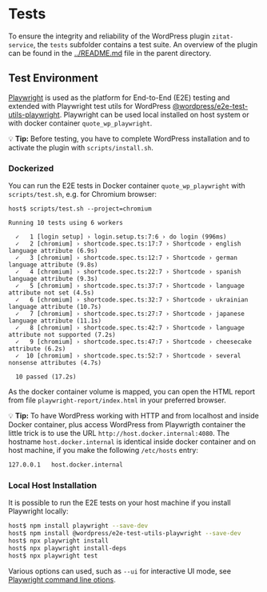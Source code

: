 # Tests

To ensure the integrity and reliability of the WordPress plugin `zitat-service`, the `tests` subfolder contains a test suite. An overview of the plugin can be found in the [../README.md](../README.md) file in the parent directory.

## Test Environment

[Playwright](https://playwright.dev/) is used as the platform for End-to-End (E2E) testing and extended with Playwright test utils for WordPress [@wordpress/e2e-test-utils-playwright](https://developer.wordpress.org/block-editor/reference-guides/packages/packages-e2e-test-utils-playwright/). Playwright can be used local installed on host system or with docker container `quote_wp_playwright`. 

:bulb: **Tip:** Before testing, you have to complete WordPress installation and to activate the plugin with `scripts/install.sh`.

### Dockerized

You can run the E2E tests in Docker container `quote_wp_playwright` with `scripts/test.sh`, e.g. for Chromium browser:

```
host$ scripts/test.sh --project=chromium

Running 10 tests using 6 workers

  ✓   1 [login setup] › login.setup.ts:7:6 › do login (996ms)
  ✓   2 [chromium] › shortcode.spec.ts:17:7 › Shortcode › english language attribute (6.9s)
  ✓   3 [chromium] › shortcode.spec.ts:12:7 › Shortcode › german language attribute (9.8s)
  ✓   4 [chromium] › shortcode.spec.ts:22:7 › Shortcode › spanish language attribute (9.3s)
  ✓   5 [chromium] › shortcode.spec.ts:37:7 › Shortcode › language attribute not set (4.5s)
  ✓   6 [chromium] › shortcode.spec.ts:32:7 › Shortcode › ukrainian language attribute (10.7s)
  ✓   7 [chromium] › shortcode.spec.ts:27:7 › Shortcode › japanese language attribute (11.1s)
  ✓   8 [chromium] › shortcode.spec.ts:42:7 › Shortcode › language attribute not supported (7.2s)
  ✓   9 [chromium] › shortcode.spec.ts:47:7 › Shortcode › cheesecake attribute (6.2s)
  ✓  10 [chromium] › shortcode.spec.ts:52:7 › Shortcode › several nonsense attributes (4.7s)

  10 passed (17.2s)
```

As the docker container volume is mapped, you can open the HTML report from file `playwright-report/index.html` in your preferred browser.

:bulb: **Tip:** To have WordPress working with HTTP and from localhost and inside Docker container, plus access WordPress from Playwrigth container the little trick is to use the URL `http://host.docker.internal:4080`. The hostname `host.docker.internal` is identical inside docker container and on host machine, if you make the following `/etc/hosts` entry:
```bash
127.0.0.1	host.docker.internal
```

### Local Host Installation

It is possible to run the E2E tests on your host machine if you install Playwright locally:

```bash
host$ npm install playwright --save-dev
host$ npm install @wordpress/e2e-test-utils-playwright --save-dev
host$ npx playwright install
host$ npx playwright install-deps
host$ npx playwright test 
```

Various options can used, such as `--ui` for interactive UI mode, see [Playwright command line otions](https://playwright.dev/docs/test-cli).
